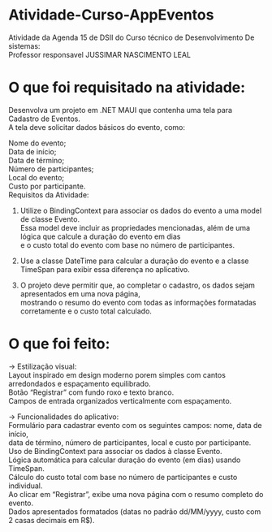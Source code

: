 # Atividade-Curso-AppEventos
Atividade da Agenda 15 de DSII do Curso técnico de Desenvolvimento De sistemas:  
Professor responsavel JUSSIMAR NASCIMENTO LEAL  

# O que foi requisitado na atividade:
Desenvolva um projeto em .NET MAUI que contenha uma tela para Cadastro de Eventos.  
A tela deve solicitar dados básicos do evento, como:

Nome do evento;  
Data de início;  
Data de término;  
Número de participantes;  
Local do evento;  
Custo por participante.  
Requisitos da Atividade:  

1. Utilize o BindingContext para associar os dados do evento a uma model de classe Evento.  
 Essa model deve incluir as propriedades mencionadas, além de uma lógica que calcule a duração do evento em dias  
 e o custo total do evento com base no número de participantes.  
 
2. Use a classe DateTime para calcular a duração do evento e a classe TimeSpan para exibir essa diferença no aplicativo.  

3. O projeto deve permitir que, ao completar o cadastro, os dados sejam apresentados em uma nova página,  
 mostrando o resumo do evento com todas as informações formatadas corretamente e o custo total calculado.  

# O que foi feito:

→ Estilização visual:  
Layout inspirado em design moderno porem simples com cantos arredondados e espaçamento equilibrado.  
Botão “Registrar” com fundo roxo e texto branco.  
Campos de entrada organizados verticalmente com espaçamento.  

→ Funcionalidades do aplicativo:  
Formulário para cadastrar evento com os seguintes campos: nome, data de início,  
data de término, número de participantes, local e custo por participante.  
Uso de BindingContext para associar os dados à classe Evento.  
Lógica automática para calcular duração do evento (em dias) usando TimeSpan.  
Cálculo do custo total com base no número de participantes e custo individual.  
Ao clicar em “Registrar”, exibe uma nova página com o resumo completo do evento.  
Dados apresentados formatados (datas no padrão dd/MM/yyyy, custo com 2 casas decimais em R$).  
